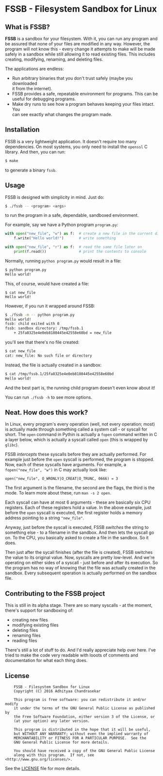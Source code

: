 # FSSB - Filesystem Sandbox for Linux

## What is FSSB?

**FSSB** is a sandbox for your filesystem. With it, you can run any program
and be assured that none of your files are modified in any way. However, the
program will not know this - every change it attempts to make will be made
safely in a sandbox while still allowing it to read existing files. This
includes creating, modifying, renaming, and deleting files.

The applications are endless:

 * Run arbitrary binaries that you don't trust safely (maybe you downloaded  
   it from the internet).
 * FSSB provides a safe, repeatable environment for programs. This can be  
   useful for debugging programs.
 * Make dry runs to see how a program behaves keeping your files intact. You  
   can see exactly what changes the program made.

## Installation

FSSB is a very lightweight application. It doesn't require too many
dependencies. On most systems, you only need to install the `openssl`
C library. And then, you can run:

```bash
$ make
```

to generate a binary `fssb`.

## Usage

FSSB is designed with simplicity in mind. Just do:

```bash
$ ./fssb -- <program> <args>
```

to run the program in a safe, dependable, sandboxed environment.

For example, say we have a Python program `program.py`:

```py
with open("new_file", "w") as f:  # create a new file in the current directory
    f.write("Hello world!")       # write something

with open("new_file", "r") as f:  # read the same file later on
    print(f.read())               # print the contents to console
```

Normally, running `python program.py` would result in a file:

```bash
$ python program.py
Hello world!
```

This, of course, would have created a file:

```
$ cat new_file
Hello world!
```

However, if you run it wrapped around FSSB:

```bash
$ ./fssb -m -- python program.py
Hello world!
fssb: child exited with 0
fssb: sandbox directory: /tmp/fssb.1
    + 25fa8325e4e0eb8180445e42558e60bd = new_file
```

you'll see that there's no file created:

```bash
$ cat new_file
cat: new_file: No such file or directory
```

Instead, the file is actually created in a sandbox:

```bash
$ cat /tmp/fssb.1/25fa8325e4e0eb8180445e42558e60bd
Hello world!
```

And the best part is, the running child program doesn't even know about it!

You can run `./fssb -h` to see more options.

## Neat. How does this work?

In Linux, every program's every operation (well, not every operation; most)
is actually made through something called a system call - or syscall for
short. The `open` command in Pythin is actually a `fopen` command written
in C a layer below, which is actually a syscall called `open`
(this is wrapped by `glibc`).

FSSB *intercepts* these syscalls before they are actually performed. For example
just before the `open` syscall is performed, the program is stopped. Now, each of
these syscalls have arguments. For example, a `fopen("new_file", "w")` in C
may actually look like:

```
open("new_file", O_WRONLY|O_CREAT|O_TRUNC, 0666) = 3
```

The first argument is the filename, the second are the flags, the third is
the mode. To learn more about these, run `man -s 2 open`.

Each syscall can have at most 6 arguments - these are basically six CPU registers.
Each of these registers hold a value. In the above example, just before the
`open` syscall is executed, the first register holds a memory address pointing
to a string `"new_file"`.

Anyway, just before the syscall is executed, FSSB *switches* the string to
something else - to a filename in the sandbox. And then lets the syscall go on.
To the CPU, you basically asked to create a file in the sandbox. So it does.

Then just after the sycall finishes (after the file is created), FSSB switches the
value to its original value. Now, syscalls are pretty low-level. And we're operating
on either sides of a syscall - just before and after its execution. So the program
has no way of knowing that the file was actually created in the sandbox. Every
subsequent operation is actually performed on the sandbox file.

## Contributing to the FSSB project

This is still in its alpha stage. There are so many syscalls - at the moment, there's
support for sandboxing of:

* creating new files
* modifying existing files
* deleting files
* renaming files
* reading files

There's still a lot of stuff to do. And I'd really appreciate help over here.
I've tried to make the code very readable with looots of comments and
documentation for what each thing does.

## License

```
    FSSB - Filesystem Sandbox for Linux
    Copyright (C) 2016 Adhityaa Chandrasekar

    This program is free software: you can redistribute it and/or modify
    it under the terms of the GNU General Public License as published by
    the Free Software Foundation, either version 3 of the License, or
    (at your option) any later version.

    This program is distributed in the hope that it will be useful,
    but WITHOUT ANY WARRANTY; without even the implied warranty of
    MERCHANTABILITY or FITNESS FOR A PARTICULAR PURPOSE.  See the
    GNU General Public License for more details.

    You should have received a copy of the GNU General Public License
    along with this program.  If not, see <http://www.gnu.org/licenses/>.
```

See the [LICENSE](LICENSE) file for more details.
